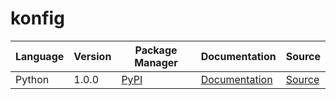 # konfig

|Language|Version|Package Manager|Documentation|Source|
|-|-|-|-|-|
|Python|1.0.0|[PyPI](https://pypi.org/project/python-async-timeout/1.0.0)|[Documentation](https://github.com/konfig-dev/konfig/tree/main/python/README.md)|[Source](https://github.com/konfig-dev/konfig/tree/main/python)|